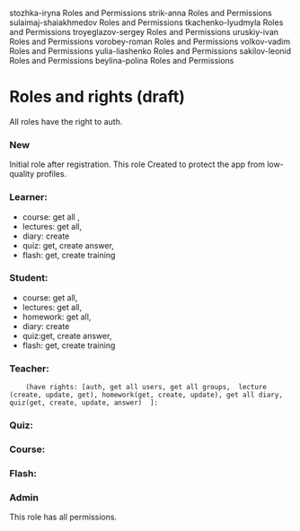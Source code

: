 stozhka-iryna	Roles and Permissions
strik-anna	Roles and Permissions
sulaimaj-shaiakhmedov	Roles and Permissions
tkachenko-lyudmyla	Roles and Permissions
troyeglazov-sergey	Roles and Permissions
uruskiy-ivan	Roles and Permissions
vorobey-roman	Roles and Permissions
volkov-vadim	Roles and Permissions
yulia-liashenko	Roles and Permissions
sakilov-leonid  Roles and Permissions
beylina-polina Roles and Permissions



# Roles and rights (draft)
All roles have the right to auth.

### New 
Initial role after registration. 
This role Created to protect the app from low-quality profiles.

### Learner: 
 * course: get all ,  
 * lectures: get all, 
 * diary: create  
 * quiz: get, create answer, 
 * flash: get, create training
 
### Student: 
 * course: get all,  
 * lectures: get all, 
 * homework: get all,
 * diary: create  
 * quiz:get, create answer, 
 * flash: get, create training

### Teacher: 
        (have rights: [auth, get all users, get all groups,  lecture (create, update, get), homework(get, create, update), get all diary, quiz(get, create, update, answer)  ]:

### Quiz: 

### Course:
        
### Flash: 

### Admin 
This role has all permissions.        
